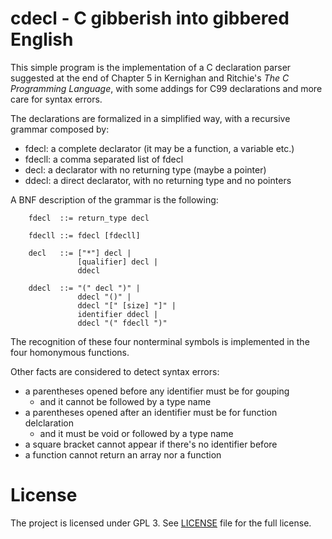 cdecl - C gibberish into gibbered English
=========================================

This simple program is the implementation of a C declaration parser
suggested at the end of Chapter 5 in Kernighan and Ritchie's 
<i>The C Programming Language</i>, with some addings for C99 declarations and
more care for syntax errors.

The declarations are formalized in a simplified way, with a recursive
grammar composed by:
 - fdecl: a complete declarator (it may be a function, a variable etc.)
 - fdecll: a comma separated list of fdecl
 - decl: a declarator with no returning type (maybe a pointer)
 - ddecl: a direct declarator, with no returning type and no pointers

A BNF description of the grammar is the following:
````{.bnf}
    fdecl  ::= return_type decl

    fdecll ::= fdecl [fdecll]

    decl   ::= ["*"] decl |
               [qualifier] decl | 
               ddecl

    ddecl  ::= "(" decl ")" |
               ddecl "()" |
               ddecl "[" [size] "]" |
               identifier ddecl |
               ddecl "(" fdecll ")"
````

The recognition of these four nonterminal symbols is implemented in the
four homonymous functions.

Other facts are considered to detect syntax errors:
 - a parentheses opened before any identifier must be for gouping
    + and it cannot be followed by a type name
 - a parentheses opened after an identifier must be for function delclaration
    + and it must be void or followed by a type name
 - a square bracket cannot appear if there's no identifier before
 - a function cannot return an array nor a function

License
=======
The project is licensed under GPL 3. See [LICENSE](/LICENSE) file for the full
license. 
